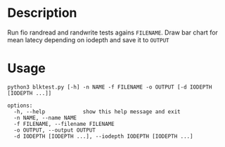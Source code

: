 
# Description

Run fio randread and randwrite tests agains `FILENAME`. Draw bar chart for mean latecy depending on iodepth and save it to `OUTPUT`

# Usage

```
python3 blktest.py [-h] -n NAME -f FILENAME -o OUTPUT [-d IODEPTH [IODEPTH ...]]

options:
  -h, --help            show this help message and exit
  -n NAME, --name NAME
  -f FILENAME, --filename FILENAME
  -o OUTPUT, --output OUTPUT
  -d IODEPTH [IODEPTH ...], --iodepth IODEPTH [IODEPTH ...]
```